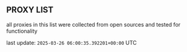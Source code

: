 ## PROXY LIST

all proxies in this list were collected from open sources and tested for functionality

last update: `2025-03-26 06:00:35.392201+00:00` UTC